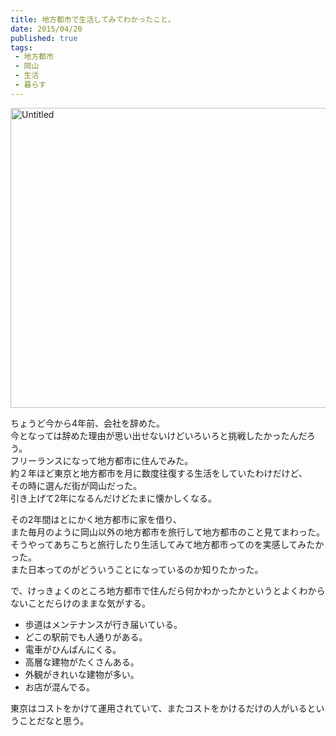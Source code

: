 ```yaml
---
title: 地方都市で生活してみてわかったこと。
date: 2015/04/20
published: true
tags: 
 - 地方都市
 - 岡山
 - 生活
 - 暮らす
---
```


<a href="https://www.flickr.com/photos/shigeki_takeguchi/6098598127" title="Untitled by shigeki takeguchi, on Flickr"><img src="https://farm7.staticflickr.com/6196/6098598127_224b309292_z.jpg" width="640" height="480" alt="Untitled"></a>

ちょうど今から4年前、会社を辞めた。<br>
今となっては辞めた理由が思い出せないけどいろいろと挑戦したかったんだろう。<br>
フリーランスになって地方都市に住んでみた。<br>
約２年ほど東京と地方都市を月に数度往復する生活をしていたわけだけど、<br>
その時に選んだ街が岡山だった。<br>
引き上げて2年になるんだけどたまに懐かしくなる。

<!-- more -->

その2年間はとにかく地方都市に家を借り、<br>
また毎月のように岡山以外の地方都市を旅行して地方都市のこと見てまわった。<br>
そうやってあちこちと旅行したり生活してみて地方都市ってのを実感してみたかった。<br>
また日本ってのがどういうことになっているのか知りたかった。

で、けっきょくのところ地方都市で住んだら何かわかったかというとよくわからないことだらけのままな気がする。

* 歩道はメンテナンスが行き届いている。
* どこの駅前でも人通りがある。
* 電車がひんぱんにくる。
* 高層な建物がたくさんある。
* 外観がきれいな建物が多い。
* お店が混んでる。

東京はコストをかけて運用されていて、またコストをかけるだけの人がいるということだなと思う。
